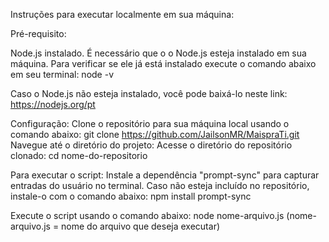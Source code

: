 Instruções para executar localmente em sua máquina:

Pré-requisito:

Node.js instalado.
É necessário que o o Node.js esteja instalado em sua máquina. Para verificar se ele já está instalado execute o comando abaixo em seu terminal:
node -v

Caso o Node.js não esteja instalado, você pode baixá-lo neste link: https://nodejs.org/pt

Configuração:
Clone o repositório para sua máquina local usando o comando abaixo:
git clone https://github.com/JailsonMR/MaispraTi.git
Navegue até o diretório do projeto: Acesse o diretório do repositório clonado:
cd nome-do-repositorio

Para executar o script:
Instale a dependência "prompt-sync" para capturar entradas do usuário no terminal. Caso não esteja incluído no repositório, instale-o com o comando abaixo:
npm install prompt-sync

Execute o script usando o comando abaixo:
node nome-arquivo.js  (nome-arquivo.js = nome do arquivo que deseja executar)
